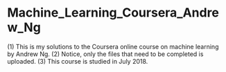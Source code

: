 # Machine_Learning_Coursera_Andrew_Ng
(1) This is my solutions to the Coursera online course on machine learning by Andrew Ng. 
(2) Notice, only the files that need to be completed is uploaded. 
(3) This course is studied in July 2018. 
